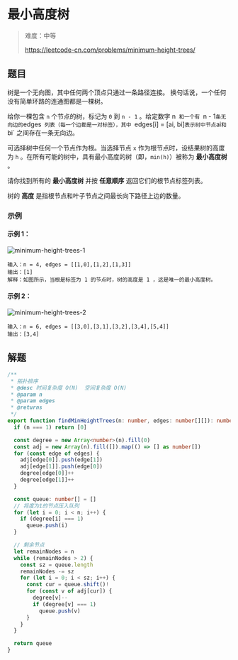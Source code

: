 # 最小高度树

> 难度：中等
>
> https://leetcode-cn.com/problems/minimum-height-trees/

## 题目

树是一个无向图，其中任何两个顶点只通过一条路径连接。 换句话说，一个任何没有简单环路的连通图都是一棵树。

给你一棵包含 `n` 个节点的树，标记为 `0` 到 `n - 1` 。给定数字 n` 和一个有 `n - 1` 条无向边的 `edges` 列表（每一个边都是一对标签），其中 `edges[i] = [ai, bi]` 表示树中节点 `ai` 和 `bi` 之间存在一条无向边。

可选择树中任何一个节点作为根。当选择节点 `x` 作为根节点时，设结果树的高度为 `h` 。在所有可能的树中，具有最小高度的树（即，`min(h)`）被称为 **最小高度树** 。

请你找到所有的 **最小高度树** 并按 **任意顺序** 返回它们的根节点标签列表。

树的 **高度** 是指根节点和叶子节点之间最长向下路径上边的数量。

### 示例

#### 示例 1：

![minimum-height-trees-1](https://user-images.githubusercontent.com/54696834/161868696-47ec3e60-9a14-4f63-ad17-f8b9d79e97fa.jpg)

```
输入：n = 4, edges = [[1,0],[1,2],[1,3]]
输出：[1]
解释：如图所示，当根是标签为 1 的节点时，树的高度是 1 ，这是唯一的最小高度树。
```

#### 示例 2：

![minimum-height-trees-2](https://user-images.githubusercontent.com/54696834/161868698-43b003b1-58d5-4fcc-8170-27d77b9b189d.jpg)

```
输入：n = 6, edges = [[3,0],[3,1],[3,2],[3,4],[5,4]]
输出：[3,4]
```

## 解题

```ts
/**
 * 拓扑排序
 * @desc 时间复杂度 O(N)  空间复杂度 O(N)
 * @param n
 * @param edges
 * @returns
 */
export function findMinHeightTrees(n: number, edges: number[][]): number[] {
  if (n === 1) return [0]

  const degree = new Array<number>(n).fill(0)
  const adj = new Array(n).fill([]).map(() => [] as number[])
  for (const edge of edges) {
    adj[edge[0]].push(edge[1])
    adj[edge[1]].push(edge[0])
    degree[edge[0]]++
    degree[edge[1]]++
  }

  const queue: number[] = []
  // 将度为1的节点压入队列
  for (let i = 0; i < n; i++) {
    if (degree[i] === 1)
      queue.push(i)
  }

  // 剩余节点
  let remainNodes = n
  while (remainNodes > 2) {
    const sz = queue.length
    remainNodes -= sz
    for (let i = 0; i < sz; i++) {
      const cur = queue.shift()!
      for (const v of adj[cur]) {
        degree[v]--
        if (degree[v] === 1)
          queue.push(v)
      }
    }
  }

  return queue
}
```